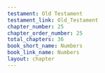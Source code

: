 ```yaml
---
testament: Old Testament
testament_link: Old_Testament
chapter_number: 25
chapter_order_number: 25
total_chapters: 36
book_short_name: Numbers
book_link_name: Numbers
layout: chapter
---
```

